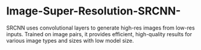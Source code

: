 # Image-Super-Resolution-SRCNN-
SRCNN uses convolutional layers to generate high-res images from low-res inputs. Trained on image pairs, it provides efficient, high-quality results for various image types and sizes with low model size.
